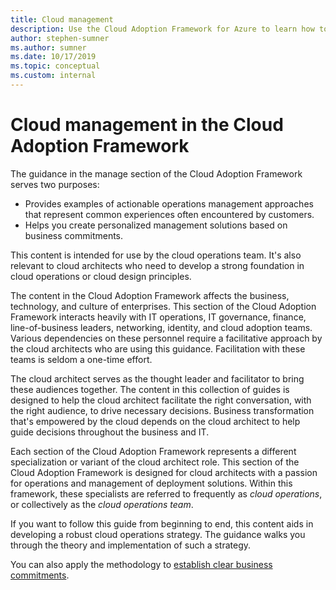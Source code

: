 ```yaml
---
title: Cloud management
description: Use the Cloud Adoption Framework for Azure to learn how to develop the business and technical approaches you need for effective cloud management.
author: stephen-sumner
ms.author: sumner
ms.date: 10/17/2019
ms.topic: conceptual
ms.custom: internal
---
```


# Cloud management in the Cloud Adoption Framework

The guidance in the manage section of the Cloud Adoption Framework serves two purposes:

- Provides examples of actionable operations management approaches that represent common experiences often encountered by customers.
- Helps you create personalized management solutions based on business commitments.

This content is intended for use by the cloud operations team. It's also relevant to cloud architects who need to develop a strong foundation in cloud operations or cloud design principles.

The content in the Cloud Adoption Framework affects the business, technology, and culture of enterprises. This section of the Cloud Adoption Framework interacts heavily with IT operations, IT governance, finance, line-of-business leaders, networking, identity, and cloud adoption teams. Various dependencies on these personnel require a facilitative approach by the cloud architects who are using this guidance. Facilitation with these teams is seldom a one-time effort.

The cloud architect serves as the thought leader and facilitator to bring these audiences together. The content in this collection of guides is designed to help the cloud architect facilitate the right conversation, with the right audience, to drive necessary decisions. Business transformation that's empowered by the cloud depends on the cloud architect to help guide decisions throughout the business and IT.

Each section of the Cloud Adoption Framework represents a different specialization or variant of the cloud architect role. This section of the Cloud Adoption Framework is designed for cloud architects with a passion for operations and management of deployment solutions. Within this framework, these specialists are referred to frequently as *cloud operations*, or collectively as the *cloud operations team*.

If you want to follow this guide from beginning to end, this content aids in developing a robust cloud operations strategy. The guidance walks you through the theory and implementation of such a strategy.

You can also apply the methodology to [establish clear business commitments](./considerations/business-alignment.md).
